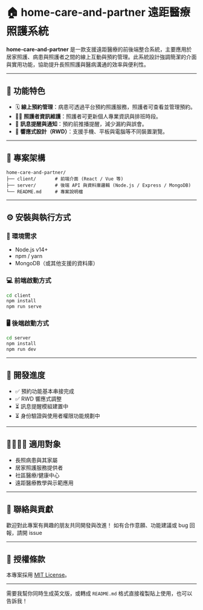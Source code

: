 
# 🏠 home-care-and-partner 遠距醫療照護系統

**home-care-and-partner** 是一款支援遠距醫療的前後端整合系統，主要應用於居家照護、病患與照護者之間的線上互動與預約管理。此系統設計強調簡潔的介面與實用功能，協助提升長照照護與醫病溝通的效率與便利性。

---

## 🚀 功能特色

* 🗓️ **線上預約管理**：病患可透過平台預約照護服務，照護者可查看並管理預約。
* 👨‍⚕️ **照護者資訊維護**：照護者可更新個人專業資訊與排班時段。
* 💬 **訊息提醒與通知**：預約前推播提醒，減少漏約與誤會。
* 📱 **響應式設計（RWD）**：支援手機、平板與電腦等不同裝置瀏覽。

---

## 🧱 專案架構

```
home-care-and-partner/
├── client/       # 前端介面 (React / Vue 等)
├── server/       # 後端 API 與資料庫邏輯 (Node.js / Express / MongoDB)
└── README.md     # 專案說明檔
```

---

## ⚙️ 安裝與執行方式

### 📌 環境需求

* Node.js v14+
* npm / yarn
* MongoDB（或其他支援的資料庫）

### 💻 前端啟動方式

```bash
cd client
npm install
npm run serve
```

### 🖥️ 後端啟動方式

```bash
cd server
npm install
npm run dev
```

---

## 🔧 開發進度

* ✅ 預約功能基本串接完成
* ✅ RWD 響應式調整
* ⏳ 訊息提醒模組建置中
* ⏳ 身份驗證與使用者權限功能規劃中

---

## 👨‍👩‍👧‍👦 適用對象

* 長照病患與其家屬
* 居家照護服務提供者
* 社區醫療/健康中心
* 遠距醫療教學與示範應用

---

## 🙌 聯絡與貢獻

歡迎對此專案有興趣的朋友共同開發與改進！
如有合作意願、功能建議或 bug 回報，請開 issue 


---

## 📄 授權條款

本專案採用 [MIT License](https://opensource.org/licenses/MIT)。

---

需要我幫你同時生成英文版，或轉成 `README.md` 格式直接複製貼上使用，也可以告訴我！
